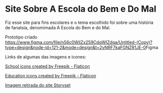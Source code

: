 # Site Sobre A Escola do Bem e Do Mal

Fiz esse site para fins escolares e o tema escolhido foi sobre uma história de fanatsia, denomimada A Escola do Bem e do Mal.

Prototipo criado <https://www.figma.com/file/n56c0WiIZx259CdqWIZdqa/Untitled-(Copy)?type=design&node-id=121-2&mode=design&t=2yNRF7kaFGNZR1JE-0>Figma</a>

Links de algumas das imagens e icones:

<a href="https://www.flaticon.com/icon-packs/school" title="school icons">School icons created by Freepik - Flaticon</a>

<a href="https://www.flaticon.com/icon-packs/education" title="education icons">Education icons created by Freepik - Flaticon</a>

<a href="https://storyset.com/education">Imagem retirada do site Storyset</a>
